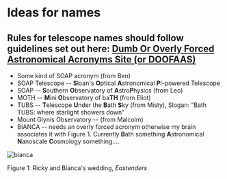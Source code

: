 # Ideas for names

## Rules for telescope names should follow guidelines set out here: [Dumb Or Overly Forced Astronomical Acronyms Site (or DOOFAAS)](https://www.cfa.harvard.edu/~gpetitpas/Links/Astroacro.html)

* Some kind of SOAP acronym (from Ben)
* SOAP Telescope -- **S**loan's **O**ptical **A**stronomical **P**i-powered Telescope
* SOAP -- **S**outhern **O**bservatory of **A**stro**P**hysics (from Leo)
* MOTH -- **M**ini **O**bservatory of ba**TH** (from Eliot)
* TUBS -- **T**elescope **U**nder the **B**ath **S**ky (from Misty), Slogan: “Bath TUBS: where starlight showers down”
* Mount Glynis Observatory -- (from Malcolm)
* BIANCA -- needs an overly forced acronym otherwise my brain associates it with Figure 1. Currently **B**ath something **A**stronomical **N**anoscale **C**osmology something....

![bianca](https://upload.wikimedia.org/wikipedia/en/e/eb/B_r_wedding.jpg)

Figure 1: Ricky and Bianca's wedding, *Eastenders*



